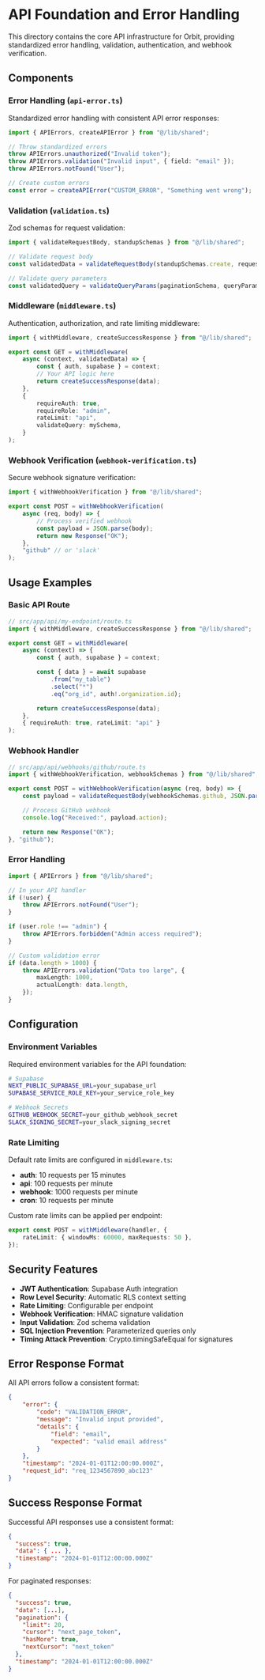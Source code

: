 # API Foundation and Error Handling

This directory contains the core API infrastructure for Orbit, providing standardized error handling, validation, authentication, and webhook verification.

## Components

### Error Handling (`api-error.ts`)

Standardized error handling with consistent API error responses:

```typescript
import { APIErrors, createAPIError } from "@/lib/shared";

// Throw standardized errors
throw APIErrors.unauthorized("Invalid token");
throw APIErrors.validation("Invalid input", { field: "email" });
throw APIErrors.notFound("User");

// Create custom errors
const error = createAPIError("CUSTOM_ERROR", "Something went wrong");
```

### Validation (`validation.ts`)

Zod schemas for request validation:

```typescript
import { validateRequestBody, standupSchemas } from "@/lib/shared";

// Validate request body
const validatedData = validateRequestBody(standupSchemas.create, requestBody);

// Validate query parameters
const validatedQuery = validateQueryParams(paginationSchema, queryParams);
```

### Middleware (`middleware.ts`)

Authentication, authorization, and rate limiting middleware:

```typescript
import { withMiddleware, createSuccessResponse } from "@/lib/shared";

export const GET = withMiddleware(
	async (context, validatedData) => {
		const { auth, supabase } = context;
		// Your API logic here
		return createSuccessResponse(data);
	},
	{
		requireAuth: true,
		requireRole: "admin",
		rateLimit: "api",
		validateQuery: mySchema,
	}
);
```

### Webhook Verification (`webhook-verification.ts`)

Secure webhook signature verification:

```typescript
import { withWebhookVerification } from "@/lib/shared";

export const POST = withWebhookVerification(
	async (req, body) => {
		// Process verified webhook
		const payload = JSON.parse(body);
		return new Response("OK");
	},
	"github" // or 'slack'
);
```

## Usage Examples

### Basic API Route

```typescript
// src/app/api/my-endpoint/route.ts
import { withMiddleware, createSuccessResponse } from "@/lib/shared";

export const GET = withMiddleware(
	async (context) => {
		const { auth, supabase } = context;

		const { data } = await supabase
			.from("my_table")
			.select("*")
			.eq("org_id", auth!.organization.id);

		return createSuccessResponse(data);
	},
	{ requireAuth: true, rateLimit: "api" }
);
```

### Webhook Handler

```typescript
// src/app/api/webhooks/github/route.ts
import { withWebhookVerification, webhookSchemas } from "@/lib/shared";

export const POST = withWebhookVerification(async (req, body) => {
	const payload = validateRequestBody(webhookSchemas.github, JSON.parse(body));

	// Process GitHub webhook
	console.log("Received:", payload.action);

	return new Response("OK");
}, "github");
```

### Error Handling

```typescript
import { APIErrors } from "@/lib/shared";

// In your API handler
if (!user) {
	throw APIErrors.notFound("User");
}

if (user.role !== "admin") {
	throw APIErrors.forbidden("Admin access required");
}

// Custom validation error
if (data.length > 1000) {
	throw APIErrors.validation("Data too large", {
		maxLength: 1000,
		actualLength: data.length,
	});
}
```

## Configuration

### Environment Variables

Required environment variables for the API foundation:

```bash
# Supabase
NEXT_PUBLIC_SUPABASE_URL=your_supabase_url
SUPABASE_SERVICE_ROLE_KEY=your_service_role_key

# Webhook Secrets
GITHUB_WEBHOOK_SECRET=your_github_webhook_secret
SLACK_SIGNING_SECRET=your_slack_signing_secret
```

### Rate Limiting

Default rate limits are configured in `middleware.ts`:

- **auth**: 10 requests per 15 minutes
- **api**: 100 requests per minute
- **webhook**: 1000 requests per minute
- **cron**: 10 requests per minute

Custom rate limits can be applied per endpoint:

```typescript
export const POST = withMiddleware(handler, {
	rateLimit: { windowMs: 60000, maxRequests: 50 },
});
```

## Security Features

- **JWT Authentication**: Supabase Auth integration
- **Row Level Security**: Automatic RLS context setting
- **Rate Limiting**: Configurable per endpoint
- **Webhook Verification**: HMAC signature validation
- **Input Validation**: Zod schema validation
- **SQL Injection Prevention**: Parameterized queries only
- **Timing Attack Prevention**: Crypto.timingSafeEqual for signatures

## Error Response Format

All API errors follow a consistent format:

```json
{
	"error": {
		"code": "VALIDATION_ERROR",
		"message": "Invalid input provided",
		"details": {
			"field": "email",
			"expected": "valid email address"
		}
	},
	"timestamp": "2024-01-01T12:00:00.000Z",
	"request_id": "req_1234567890_abc123"
}
```

## Success Response Format

Successful API responses use a consistent format:

```json
{
  "success": true,
  "data": { ... },
  "timestamp": "2024-01-01T12:00:00.000Z"
}
```

For paginated responses:

```json
{
  "success": true,
  "data": [...],
  "pagination": {
    "limit": 20,
    "cursor": "next_page_token",
    "hasMore": true,
    "nextCursor": "next_token"
  },
  "timestamp": "2024-01-01T12:00:00.000Z"
}
```
